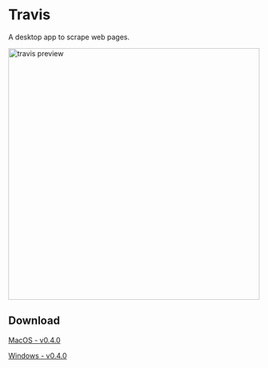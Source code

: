 # Travis

A desktop app to scrape web pages.

<img src="https://raw.githubusercontent.com/ozgrozer/travis/master/preview.png?v=0.4.0" alt="travis preview" width="502" />

## Download

[MacOS - v0.4.0](https://github.com/drylikov/travis/releases/download/v0.4.0/travis-0.4.0-mac.zip)

[Windows - v0.4.0](https://github.com/drylikov/travis/releases/download/v0.4.0/travis-setup-0.4.0.exe)

